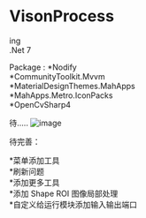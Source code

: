 # VisonProcess
ing    
.Net 7

Package :
*Nodify  
*CommunityToolkit.Mvvm   
*MaterialDesignThemes.MahApps   
*MahApps.Metro.IconPacks   
*OpenCvSharp4   



待.....
![image](https://user-images.githubusercontent.com/77535233/230025611-1963a135-8889-496b-8e89-7a6dfefefc44.png)


待完善：

*菜单添加工具   
*刷新问题    
*添加更多工具    
*添加 Shape ROI 图像局部处理    
*自定义给运行模块添加输入输出端口   
